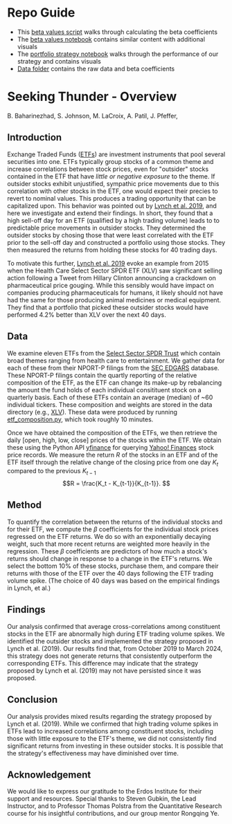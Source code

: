 # Repo Guide
- This [beta values script](https://github.com/mjplacroix/seeking-thunder/blob/main/beta_values.py) walks through calculating the beta coefficients
- The [beta values notebook](https://github.com/mjplacroix/seeking-thunder/blob/main/beta_values_bupd.ipynb) contains similar content with additional visuals
- The [portfolio strategy notebook](https://github.com/mjplacroix/seeking-thunder/blob/main/portfolio-strategy.ipynb) walks through the performance of our strategy and contains visuals
- [Data folder](https://github.com/mjplacroix/seeking-thunder/tree/main/data) contains the raw data and beta coefficients

# Seeking Thunder - Overview
B.  Baharinezhad, S. Johnson, M. LaCroix, A. Patil, J. Pfeffer, 

## Introduction

Exchange Traded Funds ([ETFs](https://www.investopedia.com/terms/e/etf.asp)) are investment instruments that pool several securities into one. ETFs typically group stocks of a common theme and increase correlations between stock prices, even for "outsider" stocks contained in the ETF that have *little or negative exposure* to the theme. If outsider stocks exhibit unjustified, sympathic price movements due to this correlation with other stocks in the ETF, one would expect their precies to revert to nominal values. This produces a trading opportunity that can be capitalized upon. This behavior was pointed out by [Lynch et al. 2019](https://www.tandfonline.com/doi/full/10.1080/0015198X.2019.1572358), and here we investigate and extend their findings. In short, they found that a high sell-off day for an ETF (qualified by a high trading volume) leads to to predictable price movements in outsider stocks. They determined the outsider stocks by chosing those that were least correlated with the ETF prior to the sell-off day and constructed a portfolio using those stocks. They then measured the returns from holding these stocks for 40 trading days. 

To motivate this further, [Lynch et al. 2019](https://www.tandfonline.com/doi/full/10.1080/0015198X.2019.1572358) evoke an example from 2015 when the Health Care Select Sector SPDR ETF (XLV) saw significant selling action following a Tweet from Hillary Clinton announcing a crackdown on pharmaceutical price gouging. While this sensibly would have impact on companies producing pharmaceuticals for humans, it likely should not have had the same for those producing animal medicines or medical equipment. They find that a portfolio that picked these outsider stocks would have performed 4.2% better than XLV over the next 40 days. 

## Data

We examine eleven ETFs from the [Select Sector SPDR Trust](https://www.sectorspdrs.com/) which contain broad themes ranging from health care to entertainment. We gather data for each of these from their NPORT-P filings from the [SEC EDGARS](https://www.sec.gov/edgar/search-and-access) database. These NPORT-P filings contain the quartly reporting of the relative composition of the ETF, as the ETF can change its make-up by rebalancing the amount the fund holds of each individual consitituent stock on a quarterly basis. Each of these ETFs contain an average (median) of ~60 individual tickers. These composition and weights are stored in the data directory (e.g., [XLV](data/S000006408.csv)). These data were produced by running [etf_composition.py](data_collection/etf_composition.py), which took roughly 10 minutes. 

Once we have obtained the composition of the ETFs, we then retrieve the daily [open, high, low, close] prices of the stocks within the ETF. We obtain these using the Python API [yfinance](https://pypi.org/project/yfinance/) for querying [Yahoo! Finances](https://finance.yahoo.com/) stock price records. We measure the return $R$ of the stocks in an ETF and of the ETF itself through the relative change of the closing price from one day $K_t$ compared to the previous $K_{t-1}$
$$R = \frac{K_t - K_{t-1}}{K_{t-1}}.
$$

## Method

To quantify the correlation between the returns of the individual stocks and for their ETF, we compute the $\beta$ coefficients for the individual stock prices regressed on the ETF returns. We do so with an exponentially decaying weight, such that more recent returns are weighted more heavily in the regression. These $\beta$ coefficients are predictors of how much a stock's returns should change in response to a change in the ETF's returns.
We select the bottom 10% of these stocks, purchase them, and compare their returns with those of the ETF over the 40 days following the ETF trading volume spike. (The choice of 40 days was based on the empirical findings in Lynch, et al.)  

## Findings

Our analysis confirmed that average cross-correlations among constituent stocks in the ETF are abnormally high during ETF trading volume spikes. We identified the outsider stocks and implemented the strategy proposed in Lynch et al. (2019). Our results find that, from October 2019 to March 2024, this strategy does not generate returns that consistently outperform the corresponding ETFs. This difference may indicate that the strategy proposed by Lynch et al. (2019) may not have persisted since it was proposed. 

## Conclusion

Our analysis provides mixed results regarding the strategy proposed by Lynch et al. (2019). While we confirmed that high trading volume spikes in ETFs lead to increased correlations among constituent stocks, including those with little exposure to the ETF's theme, we did not consistently find significant returns from investing in these outsider stocks. It is possible that the strategy's effectiveness may have diminished over time. 

## Acknowledgement 

We would like to express our gratitude to the Erdos Institute for their support and resources. Special thanks to Steven Gubkin, the Lead Instructor, and to Professor Thomas Polstra from the Quantitative Research course for his insightful contributions, and our group mentor Rongqing Ye. 



